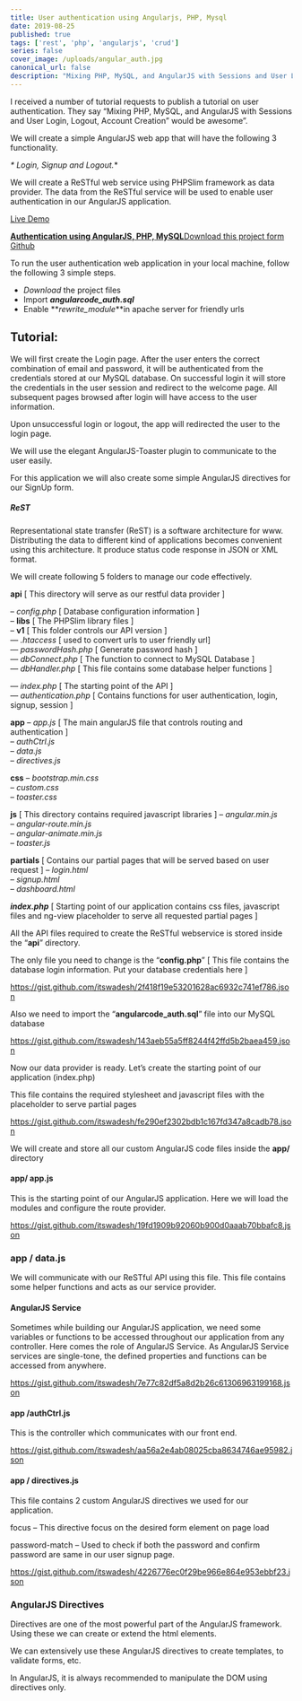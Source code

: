 ```yaml
---
title: User authentication using Angularjs, PHP, Mysql
date: 2019-08-25
published: true
tags: ['rest', 'php', 'angularjs', 'crud']
series: false
cover_image: /uploads/angular_auth.jpg
canonical_url: false
description: "Mixing PHP, MySQL, and AngularJS with Sessions and User Login, Logout, Account Creation would be awesome"
---
```

I received a number of tutorial requests to publish a tutorial on user authentication. They say “Mixing PHP, MySQL, and AngularJS with Sessions and User Login, Logout, Account Creation” would be awesome”.

We will create a simple AngularJS web app that will have the following 3 functionality.

_\* Login, Signup and Logout._\*

We will create a ReSTful web service using PHPSlim framework as data provider. The data from the ReSTful service will be used to enable user authentication in our AngularJS application.

<a href="http://demos.angularcode.com/angularcode-authentication-app/#/login" class="button green" target="_blank">Live Demo</a> 
<div class="github">
    <a href="https://github.com/itswadesh/angularcode-authentication-app" rel="nofollow" target="_blank">
        <b>Authentication using AngularJS, PHP, MySQL</b>Download this project form Github
    </a>
</div>

To run the user authentication web application in your local machine, follow the following 3 simple steps.

*   *Download* the project files
*   Import **_angularcode\_auth.sql_**
*   Enable **_rewrite\_module_**in apache server for friendly urls

Tutorial:
---------

We will first create the Login page. After the user enters the correct combination of email and password, it will be authenticated from the credentials stored at our MySQL database. On successful login it will store the credentials in the user session and redirect to the welcome page. All subsequent pages browsed after login will have access to the user information.

Upon unsuccessful login or logout, the app will redirected the user to the login page.

We will use the elegant AngularJS-Toaster plugin to communicate to the user easily.

For this application we will also create some simple AngularJS directives for our SignUp form.

##### ReST

Representational state transfer (ReST) is a software architecture for www. Distributing the data to different kind of applications becomes convenient using this architecture. It produce status code response in JSON or XML format.

We will create following 5 folders to manage our code effectively.

**api** \[ This directory will serve as our restful data provider \]

– _config.php_ \[ Database configuration information \]  
– **libs** \[ The PHPSlim library files \]  
– **v1** \[ This folder controls our API version \]  
— _.htaccess_ \[ used to convert urls to user friendly url\]  
— _passwordHash.php_ \[ Generate password hash \]  
— _dbConnect.php_ \[ The function to connect to MySQL Database \]  
— _dbHandler.php_ \[ This file contains some database helper functions \]

— _index.php_ \[ The starting point of the API \]  
— _authentication.php_ \[ Contains functions for user authentication, login, signup, session \]

**app** – _app.js_ \[ The main angularJS file that controls routing and authentication \]  
– _authCtrl.js_  
– _data.js_  
– _directives.js_

**css** – _bootstrap.min.css_  
– _custom.css_  
– _toaster.css_

**js** \[ This directory contains required javascript libraries \] – _angular.min.js_  
– _angular-route.min.js_  
– _angular-animate.min.js_  
– _toaster.js_

**partials** \[ Contains our partial pages that will be served based on user request \] – _login.html_  
– _signup.html_  
– _dashboard.html_

**_index.php_** \[ Starting point of our application contains css files, javascript files and ng-view placeholder to serve all requested partial pages \]

All the API files required to create the ReSTful webservice is stored inside the “**api**” directory.

The only file you need to change is the “**config.php**” \[ This file contains the database login information. Put your database credentials here \]

https://gist.github.com/itswadesh/2f418f19e53201628ac6932c741ef786.json

Also we need to import the “**angularcode\_auth.sql**” file into our MySQL database

https://gist.github.com/itswadesh/143aeb55a5ff8244f42ffd5b2baea459.json

Now our data provider is ready. Let’s create the starting point of our application (index.php)

This file contains the required stylesheet and javascript files with the placeholder to serve partial pages

https://gist.github.com/itswadesh/fe290ef2302bdb1c167fd347a8cadb78.json

We will create and store all our custom AngularJS code files inside the **app/** directory

#### **app/ app.js**

This is the starting point of our AngularJS application. Here we will load the modules and configure the route provider.

https://gist.github.com/itswadesh/19fd1909b92060b900d0aaab70bbafc8.json

### **app / data.js**

We will communicate with our ReSTful API using this file. This file contains some helper functions and acts as our service provider.

#### AngularJS Service

Sometimes while building our AngularJS application, we need some variables or functions to be accessed throughout our application from any controller. Here comes the role of AngularJS Service. As AngularJS Service services are single-tone, the defined properties and functions can be accessed from anywhere.

https://gist.github.com/itswadesh/7e77c82df5a8d2b26c61306963199168.json

#### **app /authCtrl.js**

This is the controller which communicates with our front end.

https://gist.github.com/itswadesh/aa56a2e4ab08025cba8634746ae95982.json

#### **app / directives.js**

This file contains 2 custom AngularJS directives we used for our application.

focus – This directive focus on the desired form element on page load

password-match – Used to check if both the password and confirm password are same in our user signup page.

https://gist.github.com/itswadesh/4226776ec0f29be966e864e953ebbf23.json

### AngularJS Directives

Directives are one of the most powerful part of the AngularJS framework. Using these we can create or extend the html elements.

We can extensively use these AngularJS directives to create templates, to validate forms, etc.

In AngularJS, it is always recommended to manipulate the DOM using directives only.